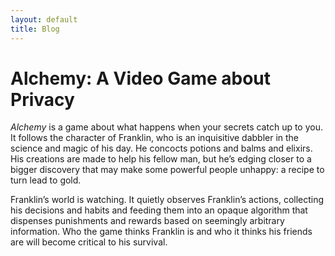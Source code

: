 ```yaml
---
layout: default
title: Blog
---
```


# Alchemy: A Video Game about Privacy

*Alchemy* is a game about what happens when your secrets catch up to you. It follows the character of Franklin, who is an inquisitive dabbler in the science and magic of his day. He concocts potions and balms and elixirs. His creations are made to help his fellow man, but he’s edging closer to a bigger discovery that may make some powerful people unhappy: a recipe to turn lead to gold.  

Franklin’s world is watching. It quietly observes Franklin’s actions, collecting his decisions and habits and feeding them into an opaque algorithm that dispenses punishments and rewards based on seemingly arbitrary information. Who the game thinks Franklin is and who it thinks his friends are will become critical to his survival.
